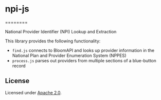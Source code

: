 # npi-js
========

National Provider Identifier (NPI) Lookup and Extraction

This library provides the following functionality:

* ```find.js``` connects to BloomAPI and looks up provider information in the National Plan and Provider Enumeration System (NPPES)
* ```process.js``` parses out providers from multiple sections of a blue-button record



## License

Licensed under [Apache 2.0](./LICENSE).